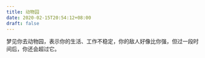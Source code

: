 ```yaml
---
title: 动物园
date: 2020-02-15T20:54:12+08:00
draft: false
---
```


梦见你去动物园，表示你的生活、工作不稳定，你的敌人好像比你强，但过一段时间后，你还会超过它。

